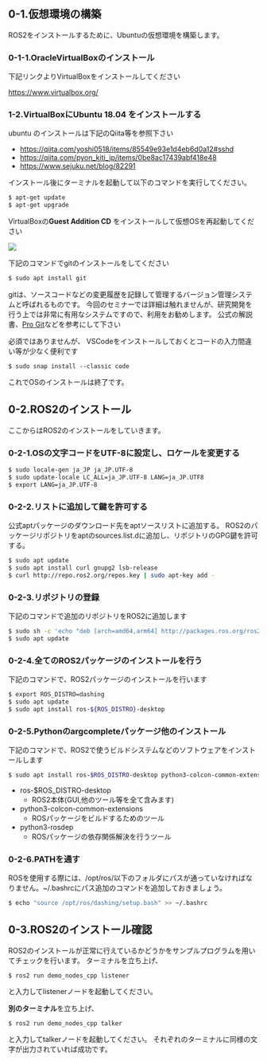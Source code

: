 ## 0-1.仮想環境の構築

ROS2をインストールするために、Ubuntuの仮想環境を構築します。

### 0-1-1.OracleVirtualBoxのインストール

下記リンクよりVirtualBoxをインストールしてください

https://www.virtualbox.org/


### 1-2.VirtualBoxにUbuntu **18.04** をインストールする

ubuntu のインストールは下記のQiita等を参照下さい
- https://qiita.com/yoshi0518/items/85549e93e1d4eb6d0a12#sshd
- https://qiita.com/pyon_kiti_jp/items/0be8ac17439abf418e48
- https://www.sejuku.net/blog/82291

インストール後にターミナルを起動して以下のコマンドを実行してください。
``` sh
$ apt-get update
$ apt-get upgrade
```

VirtualBoxの**Guest Addition CD** をインストールして仮想OSを再起動してください

![](./images/6_GuestAdditions.png)


下記のコマンドでgitのインストールをしてください
```sh
$ sudo apt install git 
```

gitは、ソースコードなどの変更履歴を記録して管理するバージョン管理システムと呼ばれるものです。 今回のセミナーでは詳細は触れませんが、研究開発を行う上では非常に有用なシステムですので、利用をお勧めします。 公式の解説書、[Pro Git](https://git-scm.com/book/ja/v2)などを参考にして下さい


必須ではありませんが、
VSCodeをインストールしておくとコードの入力間違い等が少なく便利です
```
$ sudo snap install --classic code
```

これでOSのインストールは終了です。

## 0-2.ROS2のインストール

ここからはROS2のインストールをしていきます。

### 0-2-1.OSの文字コードをUTF-8に設定し、ロケールを変更する

```sh
$ sudo locale-gen ja_JP ja_JP.UTF-8
$ sudo update-locale LC_ALL=ja_JP.UTF-8 LANG=ja_JP.UTF8
$ export LANG=ja_JP.UTF-8
```

### 0-2-2.リストに追加して鍵を許可する

公式aptパッケージのダウンロード先をaptソースリストに追加する。
ROS2のパッケージリポジトリをaptのsources.list.dに追加し、リポジトリのGPG鍵を許可する。

```sh
$ sudo apt update
$ sudo apt install curl gnupg2 lsb-release
$ curl http://repo.ros2.org/repos.key | sudo apt-key add -
```

### 0-2-3.リポジトリの登録
下記のコマンドで追加のリポジトリをROS2に追加します
```sh
$ sudo sh -c 'echo "deb [arch=amd64,arm64] http://packages.ros.org/ros2/ubuntu `lsb_release -cs` main" > /etc/apt/sources.list.d/ros2-latest.list'
$ sudo apt update
```

### 0-2-4.全てのROS2パッケージのインストールを行う

下記のコマンドで、ROS2パッケージのインストールを行います

```sh
$ export ROS_DISTRO=dashing
$ sudo apt update
$ sudo apt install ros-${ROS_DISTRO}-desktop
```

### 0-2-5.Pythonのargcompleteパッケージ他のインストール
下記のコマンドで、ROS2で使うビルドシステムなどのソフトウェアをインストールします

```sh
$ sudo apt install ros-$ROS_DISTRO-desktop python3-colcon-common-extensions python3-rosdep python3-argcomplete
```
- ros-$ROS_DISTRO-desktop 
  - ROS2本体(GUI,他のツール等を全て含みます)
- python3-colcon-common-extensions
  - ROSパッケージをビルドするためのツール
- python3-rosdep
  - ROSパッケージの依存関係解決を行うツール

### 0-2-6.PATHを通す

ROSを使用する際には、/opt/ros/以下のフォルダにパスが通っていなければなりません。~/.bashrcにパス追加のコマンドを追加しておきましょう。

```sh
$ echo "source /opt/ros/dashing/setup.bash" >> ~/.bashrc
```

## 0-3.ROS2のインストール確認

ROS2のインストールが正常に行えているかどうかをサンプルプログラムを用いてチェックを行います。
ターミナルを立ち上げ、
```
$ ros2 run demo_nodes_cpp listener
```
と入力してlistenerノードを起動してください。

 **別のターミナル**を立ち上げ、
```
$ ros2 run demo_nodes_cpp talker
```

と入力してtalkerノードを起動してください。
それぞれのターミナルに同様の文字が出力されていれば成功です。

